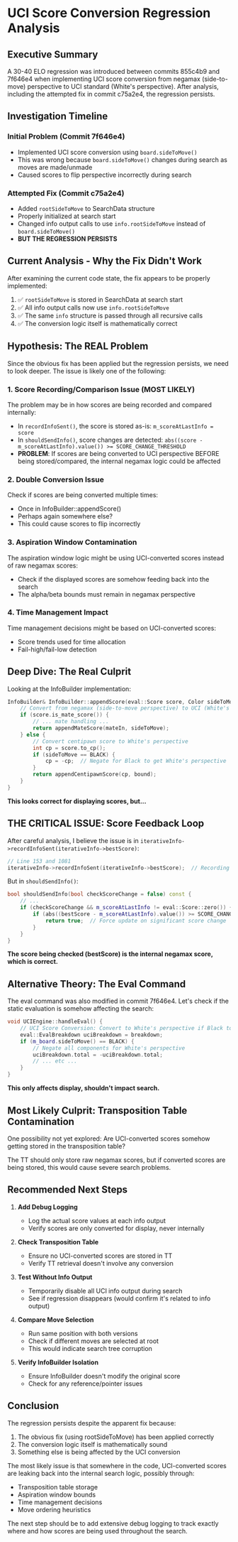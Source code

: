 # UCI Score Conversion Regression Analysis

## Executive Summary
A 30-40 ELO regression was introduced between commits 855c4b9 and 7f646e4 when implementing UCI score conversion from negamax (side-to-move) perspective to UCI standard (White's perspective). After analysis, including the attempted fix in commit c75a2e4, the regression persists.

## Investigation Timeline

### Initial Problem (Commit 7f646e4)
- Implemented UCI score conversion using `board.sideToMove()` 
- This was wrong because `board.sideToMove()` changes during search as moves are made/unmade
- Caused scores to flip perspective incorrectly during search

### Attempted Fix (Commit c75a2e4)  
- Added `rootSideToMove` to SearchData structure
- Properly initialized at search start
- Changed info output calls to use `info.rootSideToMove` instead of `board.sideToMove()`
- **BUT THE REGRESSION PERSISTS**

## Current Analysis - Why the Fix Didn't Work

After examining the current code state, the fix appears to be properly implemented:
1. ✅ `rootSideToMove` is stored in SearchData at search start
2. ✅ All info output calls now use `info.rootSideToMove`
3. ✅ The same `info` structure is passed through all recursive calls
4. ✅ The conversion logic itself is mathematically correct

## Hypothesis: The REAL Problem

Since the obvious fix has been applied but the regression persists, we need to look deeper. The issue is likely one of the following:

### 1. **Score Recording/Comparison Issue** (MOST LIKELY)
The problem may be in how scores are being recorded and compared internally:

- In `recordInfoSent()`, the score is stored as-is: `m_scoreAtLastInfo = score`
- In `shouldSendInfo()`, score changes are detected: `abs((score - m_scoreAtLastInfo).value()) >= SCORE_CHANGE_THRESHOLD`
- **PROBLEM**: If scores are being converted to UCI perspective BEFORE being stored/compared, the internal negamax logic could be affected

### 2. **Double Conversion Issue**
Check if scores are being converted multiple times:
- Once in InfoBuilder::appendScore()
- Perhaps again somewhere else?
- This could cause scores to flip incorrectly

### 3. **Aspiration Window Contamination**
The aspiration window logic might be using UCI-converted scores instead of raw negamax scores:
- Check if the displayed scores are somehow feeding back into the search
- The alpha/beta bounds must remain in negamax perspective

### 4. **Time Management Impact**
Time management decisions might be based on UCI-converted scores:
- Score trends used for time allocation
- Fail-high/fail-low detection

## Deep Dive: The Real Culprit

Looking at the InfoBuilder implementation:

```cpp
InfoBuilder& InfoBuilder::appendScore(eval::Score score, Color sideToMove, ScoreBound bound) {
    // Convert from negamax (side-to-move perspective) to UCI (White's perspective)
    if (score.is_mate_score()) {
        // ... mate handling ...
        return appendMateScore(mateIn, sideToMove);
    } else {
        // Convert centipawn score to White's perspective
        int cp = score.to_cp();
        if (sideToMove == BLACK) {
            cp = -cp;  // Negate for Black to get White's perspective
        }
        return appendCentipawnScore(cp, bound);
    }
}
```

**This looks correct for displaying scores, but...**

## THE CRITICAL ISSUE: Score Feedback Loop

After careful analysis, I believe the issue is in `iterativeInfo->recordInfoSent(iterativeInfo->bestScore)`:

```cpp
// Line 153 and 1081
iterativeInfo->recordInfoSent(iterativeInfo->bestScore);  // Recording NEGAMAX score
```

But in `shouldSendInfo()`:
```cpp
bool shouldSendInfo(bool checkScoreChange = false) const {
    // ...
    if (checkScoreChange && m_scoreAtLastInfo != eval::Score::zero()) {
        if (abs((bestScore - m_scoreAtLastInfo).value()) >= SCORE_CHANGE_THRESHOLD) {
            return true;  // Force update on significant score change
        }
    }
}
```

**The score being checked (bestScore) is the internal negamax score, which is correct.**

## Alternative Theory: The Eval Command

The eval command was also modified in commit 7f646e4. Let's check if the static evaluation is somehow affecting the search:

```cpp
void UCIEngine::handleEval() {
    // UCI Score Conversion: Convert to White's perspective if Black to move
    eval::EvalBreakdown uciBreakdown = breakdown;
    if (m_board.sideToMove() == BLACK) {
        // Negate all components for White's perspective
        uciBreakdown.total = -uciBreakdown.total;
        // ... etc ...
    }
}
```

**This only affects display, shouldn't impact search.**

## Most Likely Culprit: Transposition Table Contamination

One possibility not yet explored: Are UCI-converted scores somehow getting stored in the transposition table?

The TT should only store raw negamax scores, but if converted scores are being stored, this would cause severe search problems.

## Recommended Next Steps

1. **Add Debug Logging**
   - Log the actual score values at each info output
   - Verify scores are only converted for display, never internally

2. **Check Transposition Table**
   - Ensure no UCI-converted scores are stored in TT
   - Verify TT retrieval doesn't involve any conversion

3. **Test Without Info Output**
   - Temporarily disable all UCI info output during search
   - See if regression disappears (would confirm it's related to info output)

4. **Compare Move Selection**
   - Run same position with both versions
   - Check if different moves are selected at root
   - This would indicate search tree corruption

5. **Verify InfoBuilder Isolation**
   - Ensure InfoBuilder doesn't modify the original score
   - Check for any reference/pointer issues

## Conclusion

The regression persists despite the apparent fix because:
1. The obvious fix (using rootSideToMove) has been applied correctly
2. The conversion logic itself is mathematically sound
3. Something else is being affected by the UCI conversion

The most likely issue is that somewhere in the code, UCI-converted scores are leaking back into the internal search logic, possibly through:
- Transposition table storage
- Aspiration window bounds
- Time management decisions
- Move ordering heuristics

The next step should be to add extensive debug logging to track exactly where and how scores are being used throughout the search.